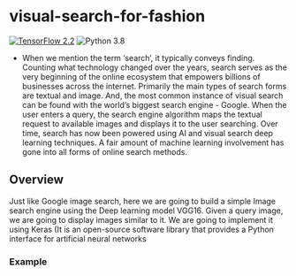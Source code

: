 # visual-search-for-fashion
[![TensorFlow 2.2](https://img.shields.io/badge/TensorFlow-2.2-FF6F00?logo=tensorflow)](https://github.com/tensorflow/tensorflow/releases/tag/v2.2.0)
![Python 3.8](https://img.shields.io/badge/Python-3.8-3776AB)

- When we mention the term ‘search’, it typically conveys finding. Counting what technology changed over the years, search serves as the very beginning of the online ecosystem that empowers billions of businesses across the internet. Primarily the main types of search forms are textual and image. And, the most common instance of visual search can be found with the world’s biggest search engine - Google. When the user enters a query, the search engine algorithm maps the textual request to available images and displays it to the user searching.
Over time, search has now been powered using AI and visual search deep learning techniques. A fair amount of machine learning involvement has gone into all forms of online search methods.

## Overview 

Just like Google image search, here we are going to build a simple Image search engine using the Deep learning model VGG16. Given a query image, we are going to display images similar to it. We are going to implement it using Keras (It is an open-source software library that provides a Python interface for artificial neural networks

### Example 



